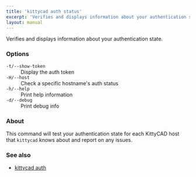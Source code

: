```yaml
---
title: 'kittycad auth status'
excerpt: 'Verifies and displays information about your authentication state.'
layout: manual
---
```


Verifies and displays information about your authentication state.

### Options

<dl class="flags">
   <dt><code>-t/--show-token</code></dt>
   <dd>Display the auth token</dd>

   <dt><code>-H/--host</code></dt>
   <dd>Check a specific hostname's auth status</dd>

   <dt><code>-h/--help</code></dt>
   <dd>Print help information</dd>

   <dt><code>-d/--debug</code></dt>
   <dd>Print debug info</dd>
</dl>

### About

This command will test your authentication state for each KittyCAD host that `kittycad`
knows about and report on any issues.

### See also

-   [kittycad auth](./kittycad_auth)
